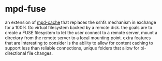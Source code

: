 # mpd-fuse

an extension of [mpd-cache](https://github.com/trevorstarick/mpd-cache) that replaces the sshfs mechanism in exchange for a 100% Go virtual filesystem backed by a remote disk. the goals are to create a FUSE filesystem to let the user connect to a remote server, mount a directory from the remote server to a local mounting point. extra features that are interesting to consider is the ability to allow for content caching to support less than reliable connections, unique folders that allow for bi-directional file changes.
